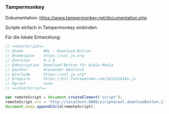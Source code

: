 ### Tampermonkey

Dokumentation: https://www.tampermonkey.net/documentation.php

Scripte einfach in Tampermonkey einbinden.

Für die lokale Entwicklung:
```js 
// ==UserScript==
// @name         WOL - Download-Button
// @namespace    https://wol.jw.org
// @version      0.1.0
// @description  Download-Button für Audio-Media
// @author       Alexander Hentzsch
// @include      https://wol.jw.org*
// @require      https://kit.fontawesome.com/2e52e2418a.js
// @grant        none
// ==/UserScript==

var remoteScript = document.createElement('script');
remoteScript.src = 'http://localhost:8080/scripte/wol.downloadbutton.js?ts='+(+new Date());
document.body.appendChild(remoteScript);
```
